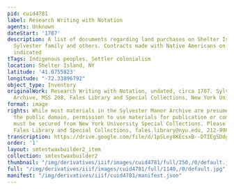 ```yaml
---
pid: cuid4781
label: Research Writing with Notation
agents: Unknown
dateStart: '1707'
description: A list of documents regarding land purchases on Shelter Island by the
  Sylvester family and others. Contracts made with Native Americans on Shelter Island
  indicated
tTags: Indigenous peoples, Settler colonialism
location: Shelter Island, NY
latitude: '41.0755823'
longitude: "-72.33896792"
object_type: Inventory
originalWork: Research Writing with Notation, undated, circa 1707. Sylvester Manor
  Archive, MSS 208, Fales Library and Special Collections, New York University Libraries.
format: image
rights: While most materials in the Sylvester Manor Archive are presumed to be in
  the public domain, permission to use materials for publication or commercial purposes
  must be secured from New York University Special Collections. Please contact the
  Fales Library and Special Collections, fales.library@nyu.edu, 212-998-2596.
transcription: https://drive.google.com/file/d/1pSLey8KEcsxB--DTIEgSDdgZh9PykBru/view?usp=sharing
order: '1'
layout: smtestwaxbuilder2_item
collection: smtestwaxbuilder2
thumbnail: "/img/derivatives/iiif/images/cuid4781/full/250,/0/default.jpg"
full: "/img/derivatives/iiif/images/cuid4781/full/1140,/0/default.jpg"
manifest: "/img/derivatives/iiif/cuid4781/manifest.json"
---
```

